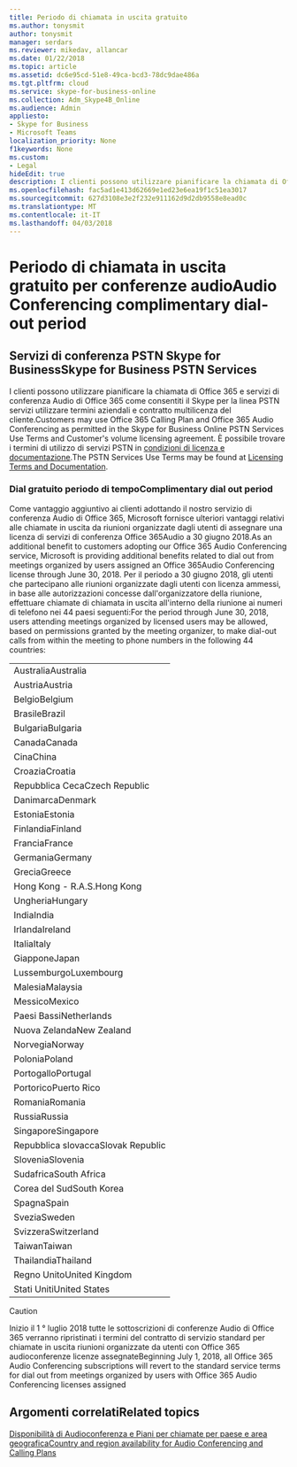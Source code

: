 ```yaml
---
title: Periodo di chiamata in uscita gratuito
ms.author: tonysmit
author: tonysmit
manager: serdars
ms.reviewer: mikedav, allancar
ms.date: 01/22/2018
ms.topic: article
ms.assetid: dc6e95cd-51e8-49ca-bcd3-78dc9dae486a
ms.tgt.pltfrm: cloud
ms.service: skype-for-business-online
ms.collection: Adm_Skype4B_Online
ms.audience: Admin
appliesto:
- Skype for Business
- Microsoft Teams
localization_priority: None
f1keywords: None
ms.custom:
- Legal
hideEdit: true
description: I clienti possono utilizzare pianificare la chiamata di Office 365 e servizi di conferenza Audio di Office 365 come consentiti il Skype per la linea PSTN servizi utilizzare termini aziendali e contratto multilicenza del cliente.
ms.openlocfilehash: fac5ad1e413d62669e1ed23e6ea19f1c51ea3017
ms.sourcegitcommit: 627d3108e3e2f232e911162d9d2db9558e8ead0c
ms.translationtype: MT
ms.contentlocale: it-IT
ms.lasthandoff: 04/03/2018
---
```

# <a name="audio-conferencing-complimentary-dial-out-period"></a><span data-ttu-id="e5d16-103">Periodo di chiamata in uscita gratuito per conferenze audio</span><span class="sxs-lookup"><span data-stu-id="e5d16-103">Audio Conferencing complimentary dial-out period</span></span>

## <a name="skype-for-business-pstn-services"></a><span data-ttu-id="e5d16-104">Servizi di conferenza PSTN Skype for Business</span><span class="sxs-lookup"><span data-stu-id="e5d16-104">Skype for Business PSTN Services</span></span>

<span data-ttu-id="e5d16-105">I clienti possono utilizzare pianificare la chiamata di Office 365 e servizi di conferenza Audio di Office 365 come consentiti il Skype per la linea PSTN servizi utilizzare termini aziendali e contratto multilicenza del cliente.</span><span class="sxs-lookup"><span data-stu-id="e5d16-105">Customers may use Office 365 Calling Plan and Office 365 Audio Conferencing as permitted in the Skype for Business Online PSTN Services Use Terms and Customer's volume licensing agreement.</span></span> <span data-ttu-id="e5d16-106">È possibile trovare i termini di utilizzo di servizi PSTN in [condizioni di licenza e documentazione](http://www.microsoftvolumelicensing.com/DocumentSearch.aspx?Mode=2&amp;Keyword=PSTN).</span><span class="sxs-lookup"><span data-stu-id="e5d16-106">The PSTN Services Use Terms may be found at [Licensing Terms and Documentation](http://www.microsoftvolumelicensing.com/DocumentSearch.aspx?Mode=2&amp;Keyword=PSTN).</span></span>
  
### <a name="complimentary-dial-out-period"></a><span data-ttu-id="e5d16-107">Dial gratuito periodo di tempo</span><span class="sxs-lookup"><span data-stu-id="e5d16-107">Complimentary dial out period</span></span>

<span data-ttu-id="e5d16-108">Come vantaggio aggiuntivo ai clienti adottando il nostro servizio di conferenza Audio di Office 365, Microsoft fornisce ulteriori vantaggi relativi alle chiamate in uscita da riunioni organizzate dagli utenti di assegnare una licenza di servizi di conferenza Office 365Audio a 30 giugno 2018.</span><span class="sxs-lookup"><span data-stu-id="e5d16-108">As an additional benefit to customers adopting our Office 365 Audio Conferencing service, Microsoft is providing additional benefits related to dial out from meetings organized by users assigned an Office 365Audio Conferencing license through June 30, 2018.</span></span> <span data-ttu-id="e5d16-109">Per il periodo a 30 giugno 2018, gli utenti che partecipano alle riunioni organizzate dagli utenti con licenza ammessi, in base alle autorizzazioni concesse dall'organizzatore della riunione, effettuare chiamate di chiamata in uscita all'interno della riunione ai numeri di telefono nei 44 paesi seguenti:</span><span class="sxs-lookup"><span data-stu-id="e5d16-109">For the period through June 30, 2018, users attending meetings organized by licensed users may be allowed, based on permissions granted by the meeting organizer, to make dial-out calls from within the meeting to phone numbers in the following 44 countries:</span></span>
  
|    |
|-----|
|<span data-ttu-id="e5d16-110">Australia</span><span class="sxs-lookup"><span data-stu-id="e5d16-110">Australia</span></span>  <br/> |
|<span data-ttu-id="e5d16-111">Austria</span><span class="sxs-lookup"><span data-stu-id="e5d16-111">Austria</span></span>  <br/> |
|<span data-ttu-id="e5d16-112">Belgio</span><span class="sxs-lookup"><span data-stu-id="e5d16-112">Belgium</span></span>  <br/> |
|<span data-ttu-id="e5d16-113">Brasile</span><span class="sxs-lookup"><span data-stu-id="e5d16-113">Brazil</span></span>  <br/> |
|<span data-ttu-id="e5d16-114">Bulgaria</span><span class="sxs-lookup"><span data-stu-id="e5d16-114">Bulgaria</span></span>  <br/> |
|<span data-ttu-id="e5d16-115">Canada</span><span class="sxs-lookup"><span data-stu-id="e5d16-115">Canada</span></span>  <br/> |
|<span data-ttu-id="e5d16-116">Cina</span><span class="sxs-lookup"><span data-stu-id="e5d16-116">China</span></span>  <br/> |
|<span data-ttu-id="e5d16-117">Croazia</span><span class="sxs-lookup"><span data-stu-id="e5d16-117">Croatia</span></span>  <br/> |
|<span data-ttu-id="e5d16-118">Repubblica Ceca</span><span class="sxs-lookup"><span data-stu-id="e5d16-118">Czech Republic</span></span>  <br/> |
|<span data-ttu-id="e5d16-119">Danimarca</span><span class="sxs-lookup"><span data-stu-id="e5d16-119">Denmark</span></span>  <br/> |
|<span data-ttu-id="e5d16-120">Estonia</span><span class="sxs-lookup"><span data-stu-id="e5d16-120">Estonia</span></span>  <br/> |
|<span data-ttu-id="e5d16-121">Finlandia</span><span class="sxs-lookup"><span data-stu-id="e5d16-121">Finland</span></span>  <br/> |
|<span data-ttu-id="e5d16-122">Francia</span><span class="sxs-lookup"><span data-stu-id="e5d16-122">France</span></span>  <br/> |
|<span data-ttu-id="e5d16-123">Germania</span><span class="sxs-lookup"><span data-stu-id="e5d16-123">Germany</span></span>  <br/> |
|<span data-ttu-id="e5d16-124">Grecia</span><span class="sxs-lookup"><span data-stu-id="e5d16-124">Greece</span></span>  <br/> |
|<span data-ttu-id="e5d16-125">Hong Kong - R.A.S.</span><span class="sxs-lookup"><span data-stu-id="e5d16-125">Hong Kong</span></span>  <br/> |
|<span data-ttu-id="e5d16-126">Ungheria</span><span class="sxs-lookup"><span data-stu-id="e5d16-126">Hungary</span></span>  <br/> |
|<span data-ttu-id="e5d16-127">India</span><span class="sxs-lookup"><span data-stu-id="e5d16-127">India</span></span>  <br/> |
|<span data-ttu-id="e5d16-128">Irlanda</span><span class="sxs-lookup"><span data-stu-id="e5d16-128">Ireland</span></span>  <br/> |
|<span data-ttu-id="e5d16-129">Italia</span><span class="sxs-lookup"><span data-stu-id="e5d16-129">Italy</span></span>  <br/> |
|<span data-ttu-id="e5d16-130">Giappone</span><span class="sxs-lookup"><span data-stu-id="e5d16-130">Japan</span></span>  <br/> |
|<span data-ttu-id="e5d16-131">Lussemburgo</span><span class="sxs-lookup"><span data-stu-id="e5d16-131">Luxembourg</span></span>  <br/> |
|<span data-ttu-id="e5d16-132">Malesia</span><span class="sxs-lookup"><span data-stu-id="e5d16-132">Malaysia</span></span>  <br/> |
|<span data-ttu-id="e5d16-133">Messico</span><span class="sxs-lookup"><span data-stu-id="e5d16-133">Mexico</span></span>  <br/> |
|<span data-ttu-id="e5d16-134">Paesi Bassi</span><span class="sxs-lookup"><span data-stu-id="e5d16-134">Netherlands</span></span>  <br/> |
|<span data-ttu-id="e5d16-135">Nuova Zelanda</span><span class="sxs-lookup"><span data-stu-id="e5d16-135">New Zealand</span></span>  <br/> |
|<span data-ttu-id="e5d16-136">Norvegia</span><span class="sxs-lookup"><span data-stu-id="e5d16-136">Norway</span></span>  <br/> |
|<span data-ttu-id="e5d16-137">Polonia</span><span class="sxs-lookup"><span data-stu-id="e5d16-137">Poland</span></span>  <br/> |
|<span data-ttu-id="e5d16-138">Portogallo</span><span class="sxs-lookup"><span data-stu-id="e5d16-138">Portugal</span></span>  <br/> |
|<span data-ttu-id="e5d16-139">Portorico</span><span class="sxs-lookup"><span data-stu-id="e5d16-139">Puerto Rico</span></span>  <br/> |
|<span data-ttu-id="e5d16-140">Romania</span><span class="sxs-lookup"><span data-stu-id="e5d16-140">Romania</span></span>  <br/> |
|<span data-ttu-id="e5d16-141">Russia</span><span class="sxs-lookup"><span data-stu-id="e5d16-141">Russia</span></span>  <br/> |
|<span data-ttu-id="e5d16-142">Singapore</span><span class="sxs-lookup"><span data-stu-id="e5d16-142">Singapore</span></span>  <br/> |
|<span data-ttu-id="e5d16-143">Repubblica slovacca</span><span class="sxs-lookup"><span data-stu-id="e5d16-143">Slovak Republic</span></span>  <br/> |
|<span data-ttu-id="e5d16-144">Slovenia</span><span class="sxs-lookup"><span data-stu-id="e5d16-144">Slovenia</span></span>  <br/> |
|<span data-ttu-id="e5d16-145">Sudafrica</span><span class="sxs-lookup"><span data-stu-id="e5d16-145">South Africa</span></span>  <br/> |
|<span data-ttu-id="e5d16-146">Corea del Sud</span><span class="sxs-lookup"><span data-stu-id="e5d16-146">South Korea</span></span>  <br/> |
|<span data-ttu-id="e5d16-147">Spagna</span><span class="sxs-lookup"><span data-stu-id="e5d16-147">Spain</span></span>  <br/> |
|<span data-ttu-id="e5d16-148">Svezia</span><span class="sxs-lookup"><span data-stu-id="e5d16-148">Sweden</span></span>  <br/> |
|<span data-ttu-id="e5d16-149">Svizzera</span><span class="sxs-lookup"><span data-stu-id="e5d16-149">Switzerland</span></span>  <br/> |
|<span data-ttu-id="e5d16-150">Taiwan</span><span class="sxs-lookup"><span data-stu-id="e5d16-150">Taiwan</span></span>  <br/> |
|<span data-ttu-id="e5d16-151">Thailandia</span><span class="sxs-lookup"><span data-stu-id="e5d16-151">Thailand</span></span>  <br/> |
|<span data-ttu-id="e5d16-152">Regno Unito</span><span class="sxs-lookup"><span data-stu-id="e5d16-152">United Kingdom</span></span>  <br/> |
|<span data-ttu-id="e5d16-153">Stati Uniti</span><span class="sxs-lookup"><span data-stu-id="e5d16-153">United States</span></span>  <br/> |
   
> [!CAUTION]
> <span data-ttu-id="e5d16-154">Inizio il 1 ° luglio 2018 tutte le sottoscrizioni di conferenze Audio di Office 365 verranno ripristinati i termini del contratto di servizio standard per chiamate in uscita riunioni organizzate da utenti con Office 365 audioconferenze licenze assegnate</span><span class="sxs-lookup"><span data-stu-id="e5d16-154">Beginning July 1, 2018, all Office 365 Audio Conferencing subscriptions will revert to the standard service terms for dial out from meetings organized by users with Office 365 Audio Conferencing licenses assigned</span></span> 
  
## <a name="related-topics"></a><span data-ttu-id="e5d16-155">Argomenti correlati</span><span class="sxs-lookup"><span data-stu-id="e5d16-155">Related topics</span></span>
[<span data-ttu-id="e5d16-156">Disponibilità di Audioconferenza e Piani per chiamate per paese e area geografica</span><span class="sxs-lookup"><span data-stu-id="e5d16-156">Country and region availability for Audio Conferencing and Calling Plans</span></span>](../country-and-region-availability-for-audio-conferencing-and-calling-plans/country-and-region-availability-for-audio-conferencing-and-calling-plans.md)
